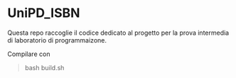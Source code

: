 # UniPD_ISBN
Questa repo raccoglie il codice dedicato al progetto per la prova intermedia di laboratorio di programmaizone.

Compilare con
>bash build.sh